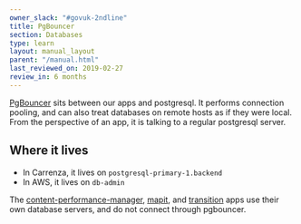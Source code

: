 ```yaml
---
owner_slack: "#govuk-2ndline"
title: PgBouncer
section: Databases
type: learn
layout: manual_layout
parent: "/manual.html"
last_reviewed_on: 2019-02-27
review_in: 6 months
---
```


[PgBouncer](https://pgbouncer.github.io/) sits between our apps and postgresql.  It performs
connection pooling, and can also treat databases on remote hosts as if they were local.  From the
perspective of an app, it is talking to a regular postgresql server.


## Where it lives

* In Carrenza, it lives on `postgresql-primary-1.backend`
* In AWS, it lives on `db-admin`

The [content-performance-manager](/apps/content-performance-manager.html),
[mapit](/apps/mapit.html), and [transition](/apps/transition.html) apps use their own database
servers, and do not connect through pgbouncer.
